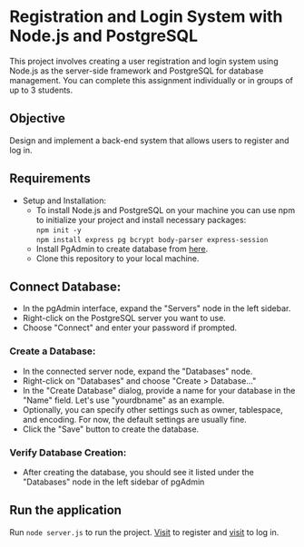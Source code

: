 # Registration and Login System with Node.js and PostgreSQL

This project involves creating a user registration and login system using Node.js as the server-side framework and PostgreSQL for database management. You can complete this assignment individually or in groups of up to 3 students.
## Objective
Design and implement a back-end system that allows users to register and log in.
## Requirements
* Setup and Installation:
  * To install Node.js and PostgreSQL on your machine you can use npm to initialize your project and install necessary packages:<br />
      ```npm init -y```<br />
      ```npm install express pg bcrypt body-parser express-session```<br />
  * Install PgAdmin to create database from [here](https://www.pgadmin.org/download/).
  * Clone this repository to your local machine.
## Connect Database:
* In the pgAdmin interface, expand the "Servers" node in the left sidebar.
* Right-click on the PostgreSQL server you want to use.
* Choose "Connect" and enter your password if prompted.
### Create a Database:
* In the connected server node, expand the "Databases" node.
* Right-click on "Databases" and choose "Create > Database..."
* In the "Create Database" dialog, provide a name for your database in the "Name" field. Let's use "yourdbname" as an example.
* Optionally, you can specify other settings such as owner, tablespace, and encoding. For now, the default settings are usually fine.
* Click the "Save" button to create the database.
### Verify Database Creation:
* After creating the database, you should see it listed under the "Databases" node in the left sidebar of pgAdmin

## Run the application
Run `node server.js` to run the project. [Visit](http://localhost:3000/register) to register and  [visit](http://localhost:3000/login) to log in.
